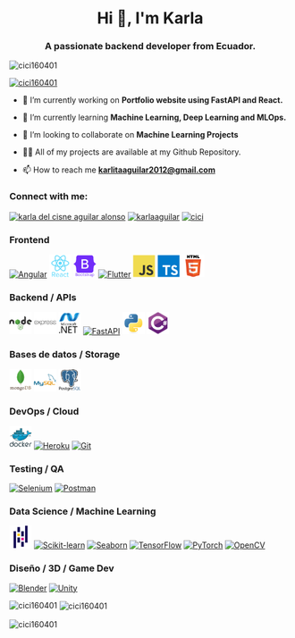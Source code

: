 <h1 align="center">Hi 👋, I'm Karla</h1>
<h3 align="center">A passionate backend developer from Ecuador.</h3>

<p align="left"> <img src="https://komarev.com/ghpvc/?username=cici160401&label=Profile%20views&color=0e75b6&style=flat" alt="cici160401" /> </p>

<p align="left"> <a href="https://github.com/ryo-ma/github-profile-trophy"><img src="https://github-profile-trophy.vercel.app/?username=cici160401" alt="cici160401" /></a> </p>

- 🔭 I’m currently working on **Portfolio website using FastAPI and React.**

- 🌱 I’m currently learning **Machine Learning, Deep Learning and MLOps.**

- 👯 I’m looking to collaborate on **Machine Learning Projects**

- 👨‍💻 All of my projects are available at my Github Repository.

- 📫 How to reach me **karlitaaguilar2012@gmail.com**

<h3 align="left">Connect with me:</h3>
<p align="left">
<a href="https://linkedin.com/in/karla del cisne aguilar alonso" target="blank"><img align="center" src="https://raw.githubusercontent.com/rahuldkjain/github-profile-readme-generator/master/src/images/icons/Social/linked-in-alt.svg" alt="karla del cisne aguilar alonso" height="30" width="40" /></a>
<a href="https://kaggle.com/karlaaguilar" target="blank"><img align="center" src="https://raw.githubusercontent.com/rahuldkjain/github-profile-readme-generator/master/src/images/icons/Social/kaggle.svg" alt="karlaaguilar" height="30" width="40" /></a>
<a href="https://www.leetcode.com/cici" target="blank"><img align="center" src="https://raw.githubusercontent.com/rahuldkjain/github-profile-readme-generator/master/src/images/icons/Social/leet-code.svg" alt="cici" height="30" width="40" /></a>
</p>

<!-- ====== FRONTEND ====== -->
### Frontend&nbsp;
<p align="left">
  <!-- Frameworks & libs -->
  <a href="https://angular.io"              target="_blank" rel="noreferrer"><img src="https://angular.io/assets/images/logos/angular/angular.svg"                       alt="Angular"      width="40" height="40"/></a>
  <a href="https://reactjs.org"             target="_blank" rel="noreferrer"><img src="https://raw.githubusercontent.com/devicons/devicon/master/icons/react/react-original-wordmark.svg" alt="React"        width="40" height="40"/></a>  
  <a href="https://getbootstrap.com"        target="_blank" rel="noreferrer"><img src="https://raw.githubusercontent.com/devicons/devicon/master/icons/bootstrap/bootstrap-plain-wordmark.svg" alt="Bootstrap"   width="40" height="40"/></a>
  <a href="https://flutter.dev"             target="_blank" rel="noreferrer"><img src="https://www.vectorlogo.zone/logos/flutterio/flutterio-icon.svg"                  alt="Flutter"      width="40" height="40"/></a>
  <!-- Lenguajes -->
  <a href="https://developer.mozilla.org/en-US/docs/Web/JavaScript" target="_blank" rel="noreferrer"><img src="https://raw.githubusercontent.com/devicons/devicon/master/icons/javascript/javascript-original.svg" alt="JavaScript"   width="40" height="40"/></a>
  <a href="https://www.typescriptlang.org"  target="_blank" rel="noreferrer"><img src="https://raw.githubusercontent.com/devicons/devicon/master/icons/typescript/typescript-original.svg"                       alt="TypeScript"   width="40" height="40"/></a>
  <a href="https://www.w3.org/html"         target="_blank" rel="noreferrer"><img src="https://raw.githubusercontent.com/devicons/devicon/master/icons/html5/html5-original-wordmark.svg"                      alt="HTML5"        width="40" height="40"/></a>
</p>

<!-- ====== BACKEND / API & SERVERS ====== -->
### Backend&nbsp;/&nbsp;APIs
<p align="left">
  <a href="https://nodejs.org"              target="_blank" rel="noreferrer"><img src="https://raw.githubusercontent.com/devicons/devicon/master/icons/nodejs/nodejs-original-wordmark.svg"                      alt="Node.js"      width="40" height="40"/></a>
  <a href="https://expressjs.com"           target="_blank" rel="noreferrer"><img src="https://raw.githubusercontent.com/devicons/devicon/master/icons/express/express-original-wordmark.svg"                   alt="Express"      width="40" height="40"/></a>
  <a href="https://dotnet.microsoft.com"    target="_blank" rel="noreferrer"><img src="https://raw.githubusercontent.com/devicons/devicon/master/icons/dot-net/dot-net-original-wordmark.svg"                  alt=".NET"         width="40" height="40"/></a>
  <a href="https://fastapi.tiangolo.com/" target="_blank" rel="noreferrer">  <img src="https://static.cdnlogo.com/logos/f/59/fastapi.svg" alt="FastAPI" width="40" height="40"/></a>
  <a href="https://www.python.org"          target="_blank" rel="noreferrer"><img src="https://raw.githubusercontent.com/devicons/devicon/master/icons/python/python-original.svg"                            alt="Python"       width="40" height="40"/></a>
  <a href="https://www.w3schools.com/cs"    target="_blank" rel="noreferrer"><img src="https://raw.githubusercontent.com/devicons/devicon/master/icons/csharp/csharp-original.svg"                             alt="C#"           width="40" height="40"/></a>
</p>

<!-- ====== DATABASES & STORAGE ====== -->
### Bases&nbsp;de&nbsp;datos&nbsp;/&nbsp;Storage
<p align="left">
  <a href="https://www.mongodb.com"         target="_blank" rel="noreferrer"><img src="https://raw.githubusercontent.com/devicons/devicon/master/icons/mongodb/mongodb-original-wordmark.svg"                 alt="MongoDB"      width="40" height="40"/></a>
  <a href="https://www.mysql.com"           target="_blank" rel="noreferrer"><img src="https://raw.githubusercontent.com/devicons/devicon/master/icons/mysql/mysql-original-wordmark.svg"                     alt="MySQL"        width="40" height="40"/></a>
  <a href="https://www.postgresql.org"      target="_blank" rel="noreferrer"><img src="https://raw.githubusercontent.com/devicons/devicon/master/icons/postgresql/postgresql-original-wordmark.svg"           alt="PostgreSQL"   width="40" height="40"/></a>  
</p>

<!-- ====== DEVOPS & CLOUD ====== -->
### DevOps&nbsp;/&nbsp;Cloud
<p align="left">
  <a href="https://www.docker.com"          target="_blank" rel="noreferrer"><img src="https://raw.githubusercontent.com/devicons/devicon/master/icons/docker/docker-original-wordmark.svg"                     alt="Docker"       width="40" height="40"/></a>
  <a href="https://heroku.com"              target="_blank" rel="noreferrer"><img src="https://www.vectorlogo.zone/logos/heroku/heroku-icon.svg"                         alt="Heroku"       width="40" height="40"/></a>
  <a href="https://git-scm.com"             target="_blank" rel="noreferrer"><img src="https://www.vectorlogo.zone/logos/git-scm/git-scm-icon.svg"                       alt="Git"          width="40" height="40"/></a>
</p>

<!-- ====== TESTING & QA ====== -->
### Testing&nbsp;/&nbsp;QA
<p align="left"> 
  <a href="https://www.selenium.dev"        target="_blank" rel="noreferrer"><img src="https://raw.githubusercontent.com/detain/svg-logos/780f25886640cef088af994181646db2f6b1a3f8/svg/selenium-logo.svg"      alt="Selenium"     width="40" height="40"/></a>
  <a href="https://postman.com"             target="_blank" rel="noreferrer"><img src="https://www.vectorlogo.zone/logos/getpostman/getpostman-icon.svg"                 alt="Postman"      width="40" height="40"/></a>
</p>

<!-- ====== DATA SCIENCE / ML ====== -->
### Data&nbsp;Science&nbsp;/&nbsp;Machine&nbsp;Learning
<p align="left">
  <a href="https://pandas.pydata.org"       target="_blank" rel="noreferrer"><img src="https://raw.githubusercontent.com/devicons/devicon/2ae2a900d2f041da66e950e4d48052658d850630/icons/pandas/pandas-original.svg" alt="Pandas"      width="40" height="40"/></a>
  <a href="https://scikit-learn.org"        target="_blank" rel="noreferrer"><img src="https://upload.wikimedia.org/wikipedia/commons/0/05/Scikit_learn_logo_small.svg" alt="Scikit-learn" width="40" height="40"/></a>
  <a href="https://seaborn.pydata.org"      target="_blank" rel="noreferrer"><img src="https://seaborn.pydata.org/_images/logo-mark-lightbg.svg"                         alt="Seaborn"      width="40" height="40"/></a>
  <a href="https://www.tensorflow.org"      target="_blank" rel="noreferrer"><img src="https://www.vectorlogo.zone/logos/tensorflow/tensorflow-icon.svg"                 alt="TensorFlow"   width="40" height="40"/></a>
  <a href="https://pytorch.org"             target="_blank" rel="noreferrer"><img src="https://www.vectorlogo.zone/logos/pytorch/pytorch-icon.svg"                       alt="PyTorch"      width="40" height="40"/></a>
  <a href="https://opencv.org"              target="_blank" rel="noreferrer"><img src="https://www.vectorlogo.zone/logos/opencv/opencv-icon.svg"                         alt="OpenCV"       width="40" height="40"/></a>
</p>

<!-- ====== DISEÑO / 3D / GAME DEV ====== -->
### Diseño&nbsp;/&nbsp;3D&nbsp;/&nbsp;Game&nbsp;Dev
<p align="left">  
  <a href="https://www.blender.org"         target="_blank" rel="noreferrer"><img src="https://download.blender.org/branding/community/blender_community_badge_white.svg" alt="Blender"      width="40" height="40"/></a>
  <a href="https://unity.com"               target="_blank" rel="noreferrer"><img src="https://www.vectorlogo.zone/logos/unity3d/unity3d-icon.svg"                       alt="Unity"        width="40" height="40"/></a>
</p>

<p><img align="left" src="https://github-readme-stats.vercel.app/api/top-langs?username=cici160401&show_icons=true&locale=en&layout=compact" alt="cici160401" /></p>

<p>&nbsp;<img align="center" src="https://github-readme-stats.vercel.app/api?username=cici160401&show_icons=true&locale=en" alt="cici160401" /></p>

<p><img align="center" src="https://github-readme-streak-stats.herokuapp.com/?user=cici160401&" alt="cici160401" /></p>


